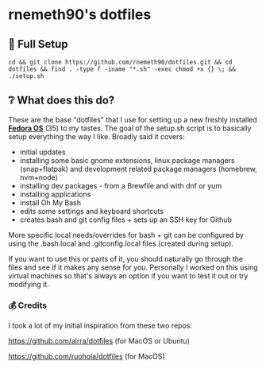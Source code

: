 # rnemeth90's dotfiles

## 🔨 Full Setup

```
cd && git clone https://github.com/rnemeth90/dotfiles.git && cd dotfiles && find . -type f -iname "*.sh" -exec chmod +x {} \; && ./setup.sh
```

## ❔ What does this do?

These are the base "dotfiles" that I use for setting up a new freshly installed [**Fedora OS**](https://getfedora.org/) (35) to my tastes. The goal of the setup.sh script is to basically setup everything the way I like. Broadly said it covers:

- initial updates
- installing some basic gnome extensions, linux package managers (snap+flatpak) and development related package managers (homebrew, nvm+node)
- installing dev packages - from a Brewfile and with dnf or yum
- installing applications
- install Oh My Bash
- edits some settings and keyboard shortcuts
- creates bash and git config files + sets up an SSH key for Github

More specific local needs/overrides for bash + git can be configured by using the
.bash.local and .gitconfig.local files (created during setup).

If you want to use this or parts of it, you should naturally go through the files and see if it makes any sense for you. Personally I worked on this using virtual machines so that's always an option if you want to test it out or try modifying it.

### 💰 Credits

I took a lot of my initial inspiration from these two repos:

https://github.com/alrra/dotfiles (for MacOS or Ubuntu)

https://github.com/ruohola/dotfiles (for MacOS)
